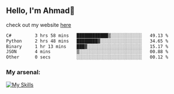 
## Hello, I'm Ahmad👋

check out my website [here](https://ahmadalwi.com/)

<!--START_SECTION:waka-->

```txt
C#         3 hrs 58 mins   ████████████▒░░░░░░░░░░░░   49.13 %
Python     2 hrs 48 mins   ████████▓░░░░░░░░░░░░░░░░   34.65 %
Binary     1 hr 13 mins    ███▓░░░░░░░░░░░░░░░░░░░░░   15.17 %
JSON       4 mins          ▒░░░░░░░░░░░░░░░░░░░░░░░░   00.88 %
Other      0 secs          ░░░░░░░░░░░░░░░░░░░░░░░░░   00.12 %
```

<!--END_SECTION:waka-->

### My arsenal:

[![My Skills](https://skillicons.dev/icons?i=js,ts,py,go,react,nextjs,svelte,nodejs,django,tailwind,html,css,sass,firebase,mongodb,postgres,mysql,redis,git,github,docker,vscode,figma,godot)](https://skillicons.dev)
